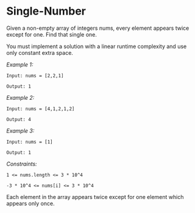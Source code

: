 ﻿# Single-Number

Given a non-empty array of integers nums, every element appears twice except for one. Find that single one.

You must implement a solution with a linear runtime complexity and use only constant extra space.



_Example 1:_

`
Input: nums = [2,2,1]
`

`
Output: 1
`


_Example 2:_

`
Input: nums = [4,1,2,1,2]
`

`
Output: 4
`


_Example 3:_

`
Input: nums = [1]
`

`
Output: 1
`


_Constraints:_

`
1 <= nums.length <= 3 * 10^4
`

`
-3 * 10^4 <= nums[i] <= 3 * 10^4
`

Each element in the array appears twice except for one element which appears only once.